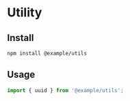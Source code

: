 # Utility

## Install

```bash
npm install @example/utils
```

## Usage

```js
import { uuid } from '@example/utils';
```
